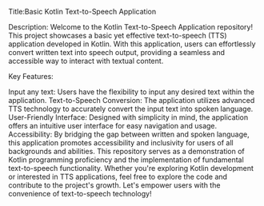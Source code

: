 Title:Basic Kotlin Text-to-Speech Application

Description:
Welcome to the Kotlin Text-to-Speech Application repository! This project showcases a basic yet effective text-to-speech (TTS) application developed in Kotlin. With this application, users can effortlessly convert written text into speech output, providing a seamless and accessible way to interact with textual content.

Key Features:

Input any text: Users have the flexibility to input any desired text within the application.
Text-to-Speech Conversion: The application utilizes advanced TTS technology to accurately convert the input text into spoken language.
User-Friendly Interface: Designed with simplicity in mind, the application offers an intuitive user interface for easy navigation and usage.
Accessibility: By bridging the gap between written and spoken language, this application promotes accessibility and inclusivity for users of all backgrounds and abilities.
This repository serves as a demonstration of Kotlin programming proficiency and the implementation of fundamental text-to-speech functionality. Whether you're exploring Kotlin development or interested in TTS applications, feel free to explore the code and contribute to the project's growth. Let's empower users with the convenience of text-to-speech technology!
